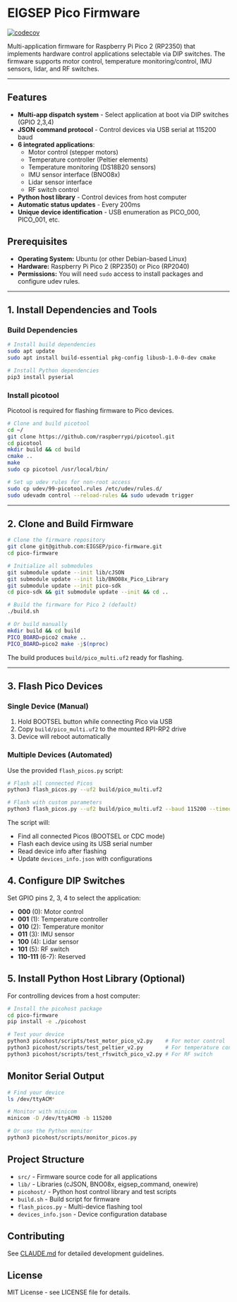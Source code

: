 # EIGSEP Pico Firmware

[![codecov](https://codecov.io/gh/EIGSEP/pico-firmware/graph/badge.svg?token=WNGHYLBF0U)](https://codecov.io/gh/EIGSEP/pico-firmware)

Multi-application firmware for Raspberry Pi Pico 2 (RP2350) that implements hardware control applications selectable via DIP switches. The firmware supports motor control, temperature monitoring/control, IMU sensors, lidar, and RF switches.

---

## Features

- **Multi-app dispatch system** - Select application at boot via DIP switches (GPIO 2,3,4)
- **JSON command protocol** - Control devices via USB serial at 115200 baud
- **6 integrated applications**:
  - Motor control (stepper motors)
  - Temperature controller (Peltier elements)
  - Temperature monitoring (DS18B20 sensors)
  - IMU sensor interface (BNO08x)
  - Lidar sensor interface
  - RF switch control
- **Python host library** - Control devices from host computer
- **Automatic status updates** - Every 200ms
- **Unique device identification** - USB enumeration as PICO_000, PICO_001, etc.

## Prerequisites

- **Operating System:** Ubuntu (or other Debian-based Linux)
- **Hardware:** Raspberry Pi Pico 2 (RP2350) or Pico (RP2040)
- **Permissions:** You will need `sudo` access to install packages and configure udev rules.

---

## 1. Install Dependencies and Tools

### Build Dependencies
```bash
# Install build dependencies
sudo apt update
sudo apt install build-essential pkg-config libusb-1.0-0-dev cmake

# Install Python dependencies
pip3 install pyserial
```

### Install picotool
Picotool is required for flashing firmware to Pico devices.

```bash
# Clone and build picotool
cd ~/
git clone https://github.com/raspberrypi/picotool.git
cd picotool
mkdir build && cd build
cmake ..
make
sudo cp picotool /usr/local/bin/

# Set up udev rules for non-root access
sudo cp udev/99-picotool.rules /etc/udev/rules.d/
sudo udevadm control --reload-rules && sudo udevadm trigger
```

---

## 2. Clone and Build Firmware

```bash
# Clone the firmware repository
git clone git@github.com:EIGSEP/pico-firmware.git
cd pico-firmware

# Initialize all submodules
git submodule update --init lib/cJSON
git submodule update --init lib/BNO08x_Pico_Library
git submodule update --init pico-sdk
cd pico-sdk && git submodule update --init && cd ..

# Build the firmware for Pico 2 (default)
./build.sh

# Or build manually
mkdir build && cd build
PICO_BOARD=pico2 cmake ..
PICO_BOARD=pico2 make -j$(nproc)
```

The build produces `build/pico_multi.uf2` ready for flashing.

---

## 3. Flash Pico Devices

### Single Device (Manual)
1. Hold BOOTSEL button while connecting Pico via USB
2. Copy `build/pico_multi.uf2` to the mounted RPI-RP2 drive
3. Device will reboot automatically

### Multiple Devices (Automated)
Use the provided `flash_picos.py` script:

```bash
# Flash all connected Picos
python3 flash_picos.py --uf2 build/pico_multi.uf2

# Flash with custom parameters
python3 flash_picos.py --uf2 build/pico_multi.uf2 --baud 115200 --timeout 10
```

The script will:
- Find all connected Picos (BOOTSEL or CDC mode)
- Flash each device using its USB serial number
- Read device info after flashing
- Update `devices_info.json` with configurations

## 4. Configure DIP Switches

Set GPIO pins 2, 3, 4 to select the application:
- **000** (0): Motor control
- **001** (1): Temperature controller
- **010** (2): Temperature monitor
- **011** (3): IMU sensor
- **100** (4): Lidar sensor
- **101** (5): RF switch
- **110-111** (6-7): Reserved

## 5. Install Python Host Library (Optional)

For controlling devices from a host computer:

```bash
# Install the picohost package
cd pico-firmware
pip install -e ./picohost

# Test your device
python3 picohost/scripts/test_motor_pico_v2.py    # For motor control
python3 picohost/scripts/test_peltier_v2.py       # For temperature control
python3 picohost/scripts/test_rfswitch_pico_v2.py # For RF switch
```

## Monitor Serial Output

```bash
# Find your device
ls /dev/ttyACM*

# Monitor with minicom
minicom -D /dev/ttyACM0 -b 115200

# Or use the Python monitor
python3 picohost/scripts/monitor_picos.py
```

## Project Structure

- `src/` - Firmware source code for all applications
- `lib/` - Libraries (cJSON, BNO08x, eigsep_command, onewire)
- `picohost/` - Python host control library and test scripts
- `build.sh` - Build script for firmware
- `flash_picos.py` - Multi-device flashing tool
- `devices_info.json` - Device configuration database

## Contributing

See [CLAUDE.md](CLAUDE.md) for detailed development guidelines.

## License

MIT License - see LICENSE file for details.
